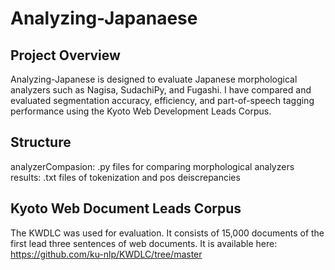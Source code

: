# Analyzing-Japanaese 

## Project Overview
Analyzing-Japanese is designed to evaluate Japanese morphological analyzers such as Nagisa, SudachiPy, and Fugashi. I have compared and evaluated segmentation accuracy, efficiency, and part-of-speech tagging performance using the Kyoto Web Development Leads Corpus.

## Structure
analyzerCompasion: .py files for comparing morphological analyzers
results: .txt files of tokenization and pos deiscrepancies

## Kyoto Web Document Leads Corpus
The KWDLC was used for evaluation. It consists of 15,000 documents of the first lead three sentences of web documents.
It is available here: https://github.com/ku-nlp/KWDLC/tree/master

##


